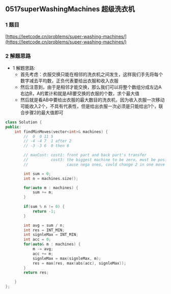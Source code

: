 ## 0517superWashingMachines 超级洗衣机

### 1 题目
[https://leetcode.cn/problems/super-washing-machines/](https://leetcode.cn/problems/super-washing-machines/)

### 2 解题思路
- 1 解题思路:
  - 首先考虑：衣服交换只能在相邻的洗衣机之间发生，这样我们手先将每个数字减去平均数，正负代表要给出衣服和收入衣服
  - 然后注意到，由于是相邻才能交换，那么我们可以将整个数组分成左边A右边B，A的累计和就是AB要交换的衣服的个数，求个最大值
  - 然后就是看AB中要给出衣服的最大数目的洗衣机，因为收入衣服一次移动可能收入2个，不具有代表性，但是给出衣服一次必须是只能给出1个，联合步骤2的最大值即可

```cpp
class Solution {
public:
    int findMinMoves(vector<int>& machines) {
        //  0  0 11 5
        // -4 -4 7  1 after 2
        // -3 -3 6  0 then 6

        // maxCost: cost1: front part and back part's transfer
        //          cost3: the biggest machine to be zero, must be positive one, 
        //                 cause nega ones, could change 2 in one move

        int sum = 0;
        int n = machines.size();

        for(auto m : machines) {
            sum += m;
        }
        
        if(sum % n != 0) {
            return -1;
        }

        int avg = sum / n;
        int res = INT_MIN;
        int signleMax = INT_MIN;
        int acc = 0;
        for(auto& m : machines) {
            m -= avg;
            acc += m;
            signleMax = max(signleMax, m);
            res = max(res, max(abs(acc), signleMax));
        }
        return res;

    }
};
```